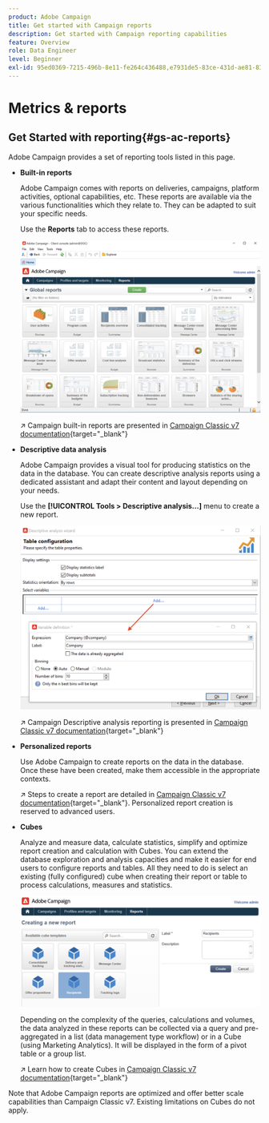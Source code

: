 ```yaml
---
product: Adobe Campaign
title: Get started with Campaign reports
description: Get started with Campaign reporting capabilities
feature: Overview
role: Data Engineer
level: Beginner
exl-id: 95ed0369-7215-496b-8e11-fe264c436488,e7931de5-83ce-431d-ae81-83793d257550
---
```

# Metrics & reports

## Get Started with reporting{#gs-ac-reports}

Adobe Campaign provides a set of reporting tools listed in this page.

* **Built-in reports**

    Adobe Campaign comes with reports on deliveries, campaigns, platform activities, optional capabilities, etc. These reports are available via the various functionalities which they relate to. They can be adapted to suit your specific needs. 

    Use the **Reports** tab to access these reports.

    ![](assets/built-in-reports.png)

    ↗️ Campaign built-in reports are presented in [Campaign Classic v7 documentation](https://experienceleague.adobe.com/docs/campaign-classic/using/reporting/accessing-built-in-reports/about-campaign-built-in-reports.html){target="_blank"}

* **Descriptive data analysis**

    Adobe Campaign provides a visual tool for producing statistics on the data in the database. You can create descriptive analysis reports using a dedicated assistant and adapt their content and layout depending on your needs. 

    Use the **[!UICONTROL Tools > Descriptive analysis...]** menu to create a new report.

    ![](assets/desc-analysis-report.png)

    ↗️ Campaign Descriptive analysis reporting is presented in [Campaign Classic v7 documentation](https://experienceleague.adobe.com/docs/campaign-classic/using/reporting/analyzing-populations/about-descriptive-analysis.html){target="_blank"}

* **Personalized reports** 

    Use Adobe Campaign to create reports on the data in the database. Once these have been created, make them accessible in the appropriate contexts.

    ↗️ Steps to create a report are detailed in [Campaign Classic v7 documentation](https://experienceleague.adobe.com/docs/campaign-classic/using/reporting/creating-new-reports/about-reports-creation-in-campaign.html){target="_blank"}. Personalized report creation is reserved to advanced users.

* **Cubes**

    Analyze and measure data, calculate statistics, simplify and optimize report creation and calculation with Cubes.  You can extend the database exploration and analysis capacities and make it easier for end users to configure reports and tables. All they need to do is select an existing (fully configured) cube when creating their report or table to process calculations, measures and statistics.

    ![](assets/create-a-report.png)

    Depending on the complexity of the queries, calculations and volumes, the data analyzed in these reports can be collected via a query and pre-aggregated in a list (data management type workflow) or in a Cube (using Marketing Analytics). It will be displayed in the form of a pivot table or a group list.

    ↗️ Learn how to create Cubes in [Campaign Classic v7 documentation](https://experienceleague.adobe.com/docs/campaign-classic/using/reporting/designing-reports-with-cubes/about-cubes.html){target="_blank"}

 
Note that Adobe Campaign reports are optimized and offer better scale capabilities than Campaign Classic v7. Existing limitations on Cubes do not apply.

